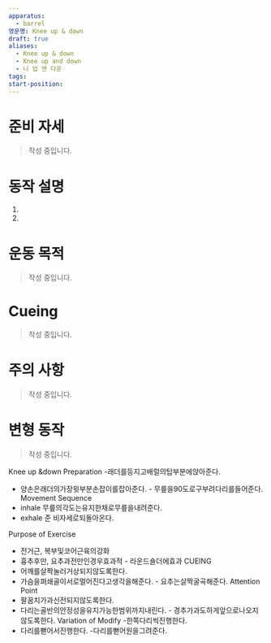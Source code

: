 ```yaml
---
apparatus:
  - barrel
영문명: Knee up & down
draft: true
aliases:
  - Knee up & down
  - Knee up and down
  - 니 업 앤 다운
tags: 
start-position: 
---
```


# 준비 자세

> 작성 중입니다.

# 동작 설명

1.
2.

# 운동 목적

> 작성 중입니다.

# Cueing

> 작성 중입니다.

# 주의 사항

> 작성 중입니다.

# 변형 동작

> 작성 중입니다.

Knee up &down Preparation
-래더를등지고배럴의탑부분에앉아준다.

- 양손은래더의가장윗부분손잡이를잡아준다. - 무릎을90도로구부려다리를들어준다.
  Movement Sequence
- inhale 무릎의각도는유지한채로무릎을내려준다.
- exhale 준 비자세로되돌아온다.

Purpose of Exercise

- 전거근, 복부및코어근육의강화
- 흉추후만, 요추과전만인경우효과적 - 라운드숄더에효과
  CUEING
- 어깨를살짝눌러거상되지않도록한다.
- 가슴을펴쇄골이서로멀어진다고생각을해준다. - 요추는살짝굴곡해준다.
  Attention Point
- 팔꿈치가과신전되지않도록한다.
- 다리는골반의안정성을유지가능한범위까지내린다. - 경추가과도하게앞으로나오지않도록한다.
  Variation of Modify
  -한쪽다리씩진행한다.
- 다리를뻗어서진행한다. -다리를뻗어원을그려준다.
